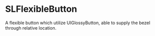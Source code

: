 SLFlexibleButton
================

A flexible button which utilize UIGlossyButton, able to supply the bezel through relative location.
